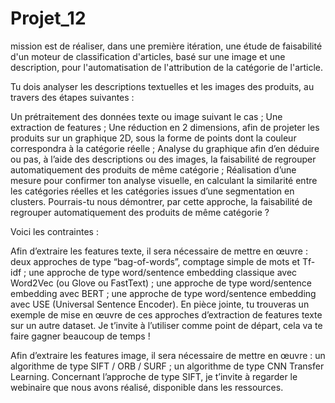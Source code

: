 # Projet_12

mission est de réaliser, dans une première itération, une étude de faisabilité d'un moteur de classification d'articles, basé sur une image et une description, pour l'automatisation de l'attribution de la catégorie de l'article.

Tu dois analyser les descriptions textuelles et les images des produits, au travers des étapes suivantes : 

Un prétraitement des données texte ou image suivant le cas ;
Une extraction de features ;
Une réduction en 2 dimensions, afin de projeter les produits sur un graphique 2D, sous la forme de points dont la couleur correspondra à la catégorie réelle ;
Analyse du graphique afin d’en déduire ou pas, à l’aide des descriptions ou des images, la faisabilité de regrouper automatiquement des produits de même catégorie ;
Réalisation d’une mesure pour confirmer ton analyse visuelle, en calculant la similarité entre les catégories réelles et les catégories issues d’une segmentation en clusters.
Pourrais-tu nous démontrer, par cette approche, la faisabilité de regrouper automatiquement des produits de même catégorie ?

Voici les contraintes : 

Afin d’extraire les features texte, il sera nécessaire de mettre en œuvre : 
deux approches de type “bag-of-words”, comptage simple de mots et Tf-idf ;
une approche de type word/sentence embedding classique avec Word2Vec (ou Glove ou FastText) ;
une approche de type word/sentence embedding avec BERT ;
une approche de type word/sentence embedding avec USE (Universal Sentence Encoder). 
En pièce jointe, tu trouveras un exemple de mise en œuvre de ces approches d’extraction de features texte sur un autre dataset. Je t’invite à l’utiliser comme point de départ, cela va te faire gagner beaucoup de temps !

Afin d’extraire les features image, il sera nécessaire de mettre en œuvre :
un algorithme de type SIFT / ORB / SURF ;
un algorithme de type CNN Transfer Learning.
Concernant l’approche de type SIFT, je t’invite à regarder le webinaire que nous avons réalisé, disponible dans les ressources.
